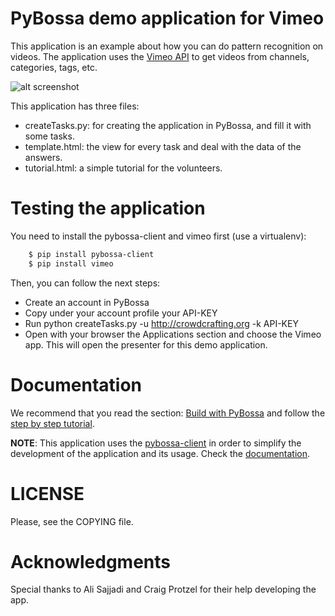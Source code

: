 PyBossa demo application for Vimeo 
==================================

This application is an example about how you can do pattern recognition on
videos. The application uses the [Vimeo API](https://developer.vimeo.com/) to
get videos from channels, categories, tags, etc.

![alt screenshot](http://i.imgur.com/qSyO3fZ.png)

This application has three files:

*  createTasks.py: for creating the application in PyBossa, and fill it with some tasks.
*  template.html: the view for every task and deal with the data of the answers.
*  tutorial.html: a simple tutorial for the volunteers.


Testing the application
=======================

You need to install the pybossa-client and vimeo first (use a virtualenv):

```bash
    $ pip install pybossa-client
    $ pip install vimeo
```
Then, you can follow the next steps:

*  Create an account in PyBossa
*  Copy under your account profile your API-KEY
*  Run python createTasks.py -u http://crowdcrafting.org -k API-KEY
*  Open with your browser the Applications section and choose the Vimeo app. This will open the presenter for this demo application.

Documentation
=============

We recommend that you read the section: [Build with PyBossa](http://docs.pybossa.com/en/latest/build_with_pybossa.html) and follow the [step by step tutorial](http://docs.pybossa.com/en/latest/user/tutorial.html).

**NOTE**: This application uses the [pybossa-client](https://pypi.python.org/pypi/pybossa-client) in order to simplify the development of the application and its usage. Check the [documentation](http://pythonhosted.org/pybossa-client/).


LICENSE
=======

Please, see the COPYING file.


Acknowledgments
===============
Special thanks to Ali Sajjadi and Craig Protzel for their help developing the
app.

